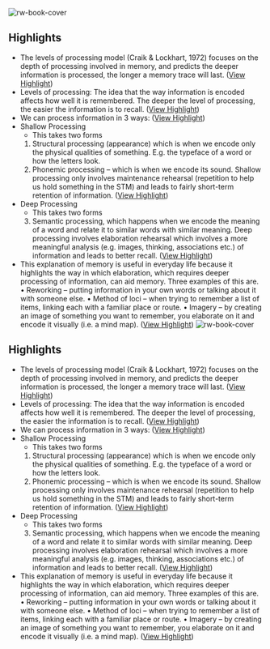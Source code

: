 ![rw-book-cover](https://readwise-assets.s3.amazonaws.com/static/images/article0.00998d930354.png)

## Highlights
- The levels of processing model (Craik & Lockhart, 1972) focuses on the depth of processing involved in memory, and predicts the deeper information is processed, the longer a memory trace will last. ([View Highlight](https://instapaper.com/read/1444433233/17455302))
- Levels of processing: The idea that the way information is encoded affects how well it is remembered. The deeper the level of processing, the easier the information is to recall. ([View Highlight](https://instapaper.com/read/1444433233/17455377))
- We can process information in 3 ways: ([View Highlight](https://instapaper.com/read/1444433233/17455379))
- Shallow Processing
  - This takes two forms
  1. Structural processing (appearance) which is when we encode only the physical qualities of something. E.g. the typeface of a word or how the letters look.
  2. Phonemic processing – which is when we encode its sound.
  Shallow processing only involves maintenance rehearsal (repetition to help us hold something in the STM) and leads to fairly short-term retention of information. ([View Highlight](https://instapaper.com/read/1444433233/17455381))
- Deep Processing
  - This takes two forms
  3. Semantic processing, which happens when we encode the meaning of a word and relate it to similar words with similar meaning.
  Deep processing involves elaboration rehearsal which involves a more meaningful analysis (e.g. images, thinking, associations etc.) of information and leads to better recall. ([View Highlight](https://instapaper.com/read/1444433233/17455387))
- This explanation of memory is useful in everyday life because it highlights the way in which elaboration, which requires deeper processing of information, can aid memory. Three examples of this are.
  • Reworking – putting information in your own words or talking about it with someone else.
  • Method of loci – when trying to remember a list of items, linking each with a familiar place or route.
  • Imagery – by creating an image of something you want to remember, you elaborate on it and encode it visually (i.e. a mind map). ([View Highlight](https://instapaper.com/read/1444433233/17455391))
![rw-book-cover](https://readwise-assets.s3.amazonaws.com/static/images/article0.00998d930354.png)

## Highlights
- The levels of processing model (Craik & Lockhart, 1972) focuses on the depth of processing involved in memory, and predicts the deeper information is processed, the longer a memory trace will last. ([View Highlight](https://instapaper.com/read/1444433233/17455302))
- Levels of processing: The idea that the way information is encoded affects how well it is remembered. The deeper the level of processing, the easier the information is to recall. ([View Highlight](https://instapaper.com/read/1444433233/17455377))
- We can process information in 3 ways: ([View Highlight](https://instapaper.com/read/1444433233/17455379))
- Shallow Processing
  - This takes two forms
  1. Structural processing (appearance) which is when we encode only the physical qualities of something. E.g. the typeface of a word or how the letters look.
  2. Phonemic processing – which is when we encode its sound.
  Shallow processing only involves maintenance rehearsal (repetition to help us hold something in the STM) and leads to fairly short-term retention of information. ([View Highlight](https://instapaper.com/read/1444433233/17455381))
- Deep Processing
  - This takes two forms
  3. Semantic processing, which happens when we encode the meaning of a word and relate it to similar words with similar meaning.
  Deep processing involves elaboration rehearsal which involves a more meaningful analysis (e.g. images, thinking, associations etc.) of information and leads to better recall. ([View Highlight](https://instapaper.com/read/1444433233/17455387))
- This explanation of memory is useful in everyday life because it highlights the way in which elaboration, which requires deeper processing of information, can aid memory. Three examples of this are.
  • Reworking – putting information in your own words or talking about it with someone else.
  • Method of loci – when trying to remember a list of items, linking each with a familiar place or route.
  • Imagery – by creating an image of something you want to remember, you elaborate on it and encode it visually (i.e. a mind map). ([View Highlight](https://instapaper.com/read/1444433233/17455391))
